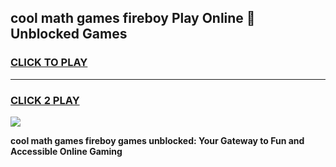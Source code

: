
## cool math games fireboy Play Online 👋 Unblocked Games
<h3>
<a href="https://news.freeplayer.one?title=cool_math_games_fireboy&ref=17CMG">CLICK TO PLAY</a></h3>
<hr>

<h3>
<a href="https://news.freeplayer.one?title=cool_math_games_fireboy&ref=17CMG">CLICK 2 PLAY</a>
  
</h3>

<a href="https://news.freeplayer.one?title=cool_math_games_fireboy&ref=17CMG/"><img src="https://clearcache.store/games.png"></a>


**cool math games fireboy games unblocked: Your Gateway to Fun and Accessible Online Gaming**
